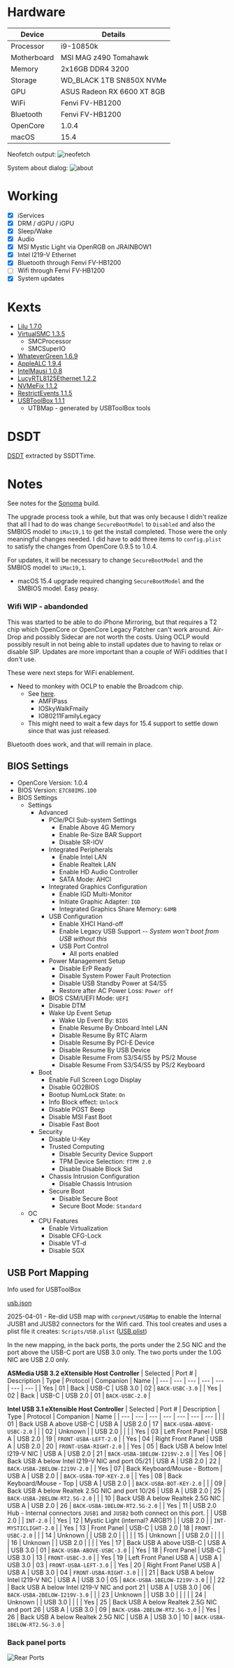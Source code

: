 # Hardware

| Device | Details |
| --- | --- |
| Processor | i9-10850k |
| Motherboard | MSI MAG z490 Tomahawk |
| Memory | 2x16GB DDR4 3200 |
| Storage | WD_BLACK 1TB SN850X NVMe |
| GPU | ASUS Radeon RX 6600 XT 8GB |
| WiFi | Fenvi FV-HB1200 |
| Bluetooth | Fenvi FV-HB1200 |
| OpenCore | 1.0.4 |
| macOS | 15.4 |

Neofetch output:
![neofetch](images/neofetch.png)

System about dialog:
![about](images/about.png)

# Working

- [x] iServices
- [x] DRM / dGPU / iGPU
- [x] Sleep/Wake
- [x] Audio
- [x] MSI Mystic Light via OpenRGB on JRAINBOW1
- [x] Intel I219-V Ethernet
- [x] Bluetooth through Fenvi FV-HB1200
- [ ] Wifi through Fenvi FV-HB1200
- [x] System updates

# Kexts

- [Lilu 1.7.0](https://github.com/acidanthera/lilu/releases)
- [VirtualSMC 1.3.5](https://github.com/acidanthera/VirtualSMC/releases)
  - SMCProcessor
  - SMCSuperIO
- [WhateverGreen 1.6.9](https://github.com/acidanthera/WhateverGreen/releases)
- [AppleALC 1.9.4](https://github.com/acidanthera/AppleALC/releases)
- [IntelMausi 1.0.8](https://github.com/acidanthera/IntelMausi/releases)
- [LucyRTL8125Ethernet 1.2.2](https://github.com/Mieze/LucyRTL8125Ethernet/releases)
- [NVMeFix 1.1.2](https://github.com/acidanthera/NVMeFix/releases)
- [RestrictEvents 1.1.5](https://github.com/acidanthera/RestrictEvents/releases)
- [USBToolBox 1.1.1](https://github.com/USBToolBox/tool/releases)
  - UTBMap - generated by USBToolBox tools

# DSDT

[DSDT](DSDT.aml) extracted by SSDTTime.

# Notes

See notes for the [Sonoma](../../Sonoma-14.1/MSI-MAG-z490-Tomahawk/) build.

The upgrade process took a while, but that was only because I didn't realize that all I had to do was change `SecureBootModel` to `Disabled` and also the SMBIOS model to `iMac19,1` to get the install completed.  Those were the only meaningful changes needed.  I did have to add three items to `config.plist` to satisfy the changes from OpenCore 0.9.5 to 1.0.4.

For updates, it will be necessary to change `SecureBootModel` and the SMBIOS model to `iMac19,1`.

- macOS 15.4 upgrade required changing `SecureBootModel` and the SMBIOS model.  Easy peasy.

### Wifi WIP - abandonded

This was started to be able to do iPhone Mirroring, but that requires a T2 chip which OpenCore or OpenCore Legacy Patcher can't work around.  Air-Drop and possibly Sidecar are not worth the costs.  Using OCLP would possibly result in not being able to install updates due to having to relax or disable SIP.  Updates are more important than a couple of WiFi oddities that I don't use.

These were next steps for WiFi enablement.
 * Need to monkey with OCLP to enable the Broadcom chip.
   * See [here](https://github.com/perez987/macOS-15-Sequoia-on-z390-with-OpenCore).
     * AMFIPass
     * IOSkyWalkFmaily
     * IO80211FamilyLegacy
   * This might need to wait a few days for 15.4 support to settle down since that was just released.

Bluetooth does work, and that will remain in place.

## BIOS Settings

- OpenCore Version: 1.0.4
- BIOS Version:  `E7C80IMS.1D0`
- BIOS Settings
  - Settings
    - Advanced
      - PCIe/PCI Sub-system Settings
        - Enable Above 4G Memory
        - Enable Re-Size BAR Support
        - Disable SR-IOV
      - Integrated Peripherals
        - Enable Intel LAN
        - Enable Realtek LAN
        - Enable HD Audio Controller
        - SATA Mode:  AHCI
      - Integrated Graphics Configuration
        - Enable IGD Multi-Monitor
        - Initiate Graphic Adapter:  `IGD`
        - Integrated Graphics Share Memory:  `64MB`
      - USB Configuration
        - Enable XHCI Hand-off
        - Enable Legacy USB Support *-- System won't boot from USB without this*
        - USB Port Control
          - All ports enabled
      - Power Management Setup
        - Disable ErP Ready
        - Disable System Power Fault Protection
        - Disable USB Standby Power at S4/S5
        - Restore after AC Power Loss: `Power off`
      - BIOS CSM/UEFI Mode:  `UEFI`
      - Disable DTM
      - Wake Up Event Setup
        - Wake Up Event By:  `BIOS`
        - Enable Resume By Onboard Intel LAN
        - Disable Resume By RTC Alarm
        - Disable Resume By PCI-E Device
        - Disable Resume By USB Device
        - Disable Resume From S3/S4/S5 by PS/2 Mouse
        - Disable Resume From S3/S4/S5 by PS/2 Keyboard
    - Boot
      - Enable Full Screen Logo Display
      - Disable GO2BIOS
      - Bootup NumLock State:  `On`
      - Info Block effect:  `Unlock`
      - Disable POST Beep
      - Disable MSI Fast Boot
      - Disable Fast Boot
    - Security
      - Disable U-Key
      - Trusted Computing
        - Disable Security Device Support
        - TPM Device Selection:  `fTPM 2.0`
        - Disable Disable Block Sid
      - Chassis Intrusion Configuration
        - Disable Chassis Intrusion
      - Secure Boot
        - Disable Secure Boot
        - Secure Boot Mode:  `Standard`
  - OC
    - CPU Features
      - Enable Virtualization
      - Disable CFG-Lock
      - Disable VT-d
      - Disable SGX

## USB Port Mapping

Info used for USBToolBox

[usb.json](usb.json)

2025-04-01 - Re-did USB map with `corpnewt/USBMap` to enable the
Internal JUSB1 and JUSB2 connectors for the Wifi card.  This tool
creates and uses a plist file it creates: `Scripts/USB.plist`
([USB.plist](USB.plist))

In the new mapping, in the back ports, the ports under the 2.5G NIC
and the port above the USB-C port are USB 3.0 only.  The two ports
under the 1.0G NIC are USB 2.0 only.

**ASMedia USB 3.2 eXtensible Host Controller**
| Selected | Port # | Description | Type | Protocol | Companion | Name |
| --- | --- | --- | --- | --- | --- | --- |
| Yes | 01 | Back | USB-C | USB 3.0 | 02 | `BACK-USBC-3.0` |
| Yes | 02 | Back | USB-C | USB 2.0 | 01 | `BACK-USBC-2.0` |

**Intel USB 3.1 eXtensible Host Controller**
| Selected | Port # | Description | Type | Protocol | Companion | Name |
| --- | --- | --- | --- | --- | --- | --- |
| | 01 | Back USB A above USB-C | USB A | USB 2.0 | 17 | `BACK-USBA-ABOVE-USBC-2.0` |
| | 02 | Unknown | | USB 2.0 | | |
| Yes | 03 | Left Front Panel | USB A | USB 2.0 | 19 | `FRONT-USBA-LEFT-2.0` |
| Yes | 04 | Right Front Panel | USB A | USB 2.0 | 20 | `FRONT-USBA-RIGHT-2.0` |
| Yes | 05 | Back USB A below Intel I219-V NIC | USB A | USB 2.0 | 21 | `BACK-USBA-1BELOW-I219V-2.0` |
| Yes | 06 | Back USB A below Intel I219-V NIC and port 05/21 | USB A | USB 2.0 | 22 | `BACK-USBA-2BELOW-I219V-2.0` |
| Yes | 07 | Back Keyboard/Mouse - Bottom | USB A | USB 2.0 |  | `BACK-USBA-TOP-KEY-2.0` |
| Yes | 08 | Back Keyboard/Mouse - Top | USB A | USB 2.0 | | `BACK-USBA-BOT-KEY-2.0` |
| | 09 | Back USB A below Realtek 2.5G NIC and port 10/26 | USB A | USB 2.0 | 25 | `BACK-USBA-2BELOW-RT2.5G-2.0` |
| | 10 | Back USB A below Realtek 2.5G NIC | USB A | USB 2.0 | 26 | `BACK-USBA-1BELOW-RT2.5G-2.0` |
| Yes | 11 | USB 2.0 Hub - Internal connectors `JUSB1` and `JUSB2` both connect on this port. | | USB 2.0 | | `INT-2.0` |
| Yes | 12 | Mystic Light (internal? ARGB?) | | USB 2.0 | | `INT-MYSTICLIGHT-2.0` |
| Yes | 13 | Front Panel | USB-C | USB 2.0 | 18 | `FRONT-USBC-2.0` |
| | 14 | Unknown | | USB 2.0 | | |
| | 15 | Unknown | | USB 2.0 | | |
| | 16 | Unknown | | USB 2.0 | | |
| Yes | 17 | Back USB A above USB-C | USB A | USB 3.0 | 01 | `BACK-USBA-ABOVE-USBC-3.0` |
| Yes | 18 | Front Panel | USB-C | USB 3.0 | 13 | `FRONT-USBC-3.0` |
| Yes | 19 | Left Front Panel USB A | USB A | USB 3.0 | 03 | `FRONT-USBA-LEFT-3.0` |
| Yes | 20 | Right Front Panel USB A | USB A | USB 3.0 | 04 | `FRONT-USBA-RIGHT-3.0` |
| | 21 | Back USB A below Intel I219-V NIC | USB A | USB 3.0 | 05 | `BACK-USBA-1BELOW-I219V-3.0` |
| | 22 | Back USB A below Intel I219-V NIC and port 21 | USB A | USB 3.0 | 06 | `BACK-USBA-2BELOW-I219V-3.0` |
| | 23 | Unknown | | USB 3.0 | | |
| | 24 | Unknown | | USB 3.0 | | |
| Yes | 25 | Back USB A below Realtek 2.5G NIC and port 26 | USB A | USB 3.0 | 09 | `BACK-USBA-2BELOW-RT2.5G-3.0` |
| Yes | 26 | Back USB A below Realtek 2.5G NIC | USB A | USB 3.0 | 10 | `BACK-USBA-1BELOW-RT2.5G-3.0` |

### Back panel ports
![Rear Ports](USBToolBox_Port_Map.png)
